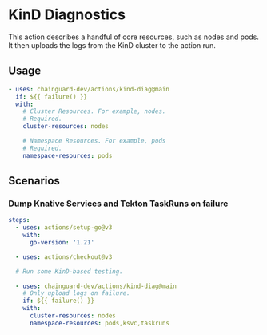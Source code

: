 # KinD Diagnostics

This action describes a handful of core resources, such as
nodes and pods.  It then uploads the logs from the KinD
cluster to the action run.

## Usage

```yaml
- uses: chainguard-dev/actions/kind-diag@main
  if: ${{ failure() }}
  with:
    # Cluster Resources. For example, nodes.
    # Required.
    cluster-resources: nodes

    # Namespace Resources. For example, pods
    # Required.
    namespace-resources: pods
```

## Scenarios

### Dump Knative Services and Tekton TaskRuns on failure

```yaml
steps:
  - uses: actions/setup-go@v3
    with:
      go-version: '1.21'

  - uses: actions/checkout@v3

  # Run some KinD-based testing.

  - uses: chainguard-dev/actions/kind-diag@main
    # Only upload logs on failure.
    if: ${{ failure() }}
    with:
      cluster-resources: nodes
      namespace-resources: pods,ksvc,taskruns
```